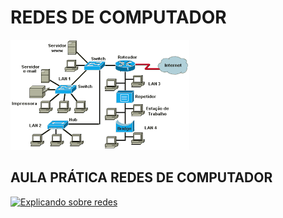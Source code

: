 # REDES DE COMPUTADOR

![REDES DE COMPUTADOR](https://github.com/HackLab2020/AULA4_ENSINO_I_B_C_H/blob/master/Imagens/images.png)

## AULA PRÁTICA REDES DE COMPUTADOR

[![Explicando sobre redes](http://img.youtube.com/vi/EYQu7uNKvYg/0.jpg)](http://www.youtube.com/watch?v=EYQu7uNKvYg "Redes de Computador")
